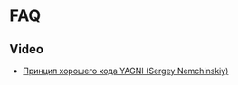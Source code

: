 # FAQ

## Video

- [Принцип хорошего кода YAGNI (Sergey Nemchinskiy)
](https://www.youtube.com/watch?v=Ot2eB07rjcI)
